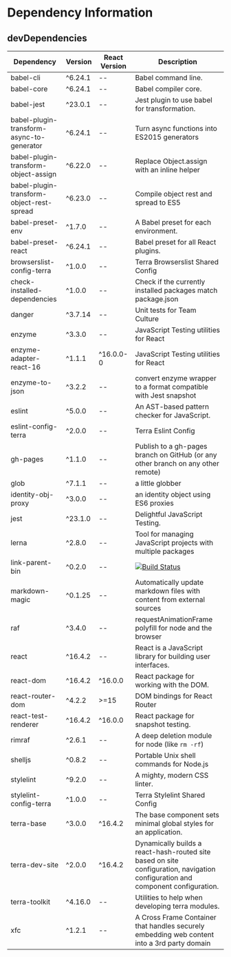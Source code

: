# Dependency Information

## devDependencies
| Dependency | Version | React Version | Description |
|-|-|-|-|
| babel-cli | ^6.24.1 | -- | Babel command line. |
| babel-core | ^6.24.1 | -- | Babel compiler core. |
| babel-jest | ^23.0.1 | -- | Jest plugin to use babel for transformation. |
| babel-plugin-transform-async-to-generator | ^6.24.1 | -- | Turn async functions into ES2015 generators |
| babel-plugin-transform-object-assign | ^6.22.0 | -- | Replace Object.assign with an inline helper |
| babel-plugin-transform-object-rest-spread | ^6.23.0 | -- | Compile object rest and spread to ES5 |
| babel-preset-env | ^1.7.0 | -- | A Babel preset for each environment. |
| babel-preset-react | ^6.24.1 | -- | Babel preset for all React plugins. |
| browserslist-config-terra | ^1.0.0 | -- | Terra Browserslist Shared Config |
| check-installed-dependencies | ^1.0.0 | -- | Check if the currently installed packages match package.json |
| danger | ^3.7.14 | -- | Unit tests for Team Culture |
| enzyme | ^3.3.0 | -- | JavaScript Testing utilities for React |
| enzyme-adapter-react-16 | ^1.1.1 | ^16.0.0-0 | JavaScript Testing utilities for React |
| enzyme-to-json | ^3.2.2 | -- | convert enzyme wrapper to a format compatible with Jest snapshot |
| eslint | ^5.0.0 | -- | An AST-based pattern checker for JavaScript. |
| eslint-config-terra | ^2.0.0 | -- | Terra Eslint Config |
| gh-pages | ^1.1.0 | -- | Publish to a gh-pages branch on GitHub (or any other branch on any other remote) |
| glob | ^7.1.1 | -- | a little globber |
| identity-obj-proxy | ^3.0.0 | -- | an identity object using ES6 proxies |
| jest | ^23.1.0 | -- | Delightful JavaScript Testing. |
| lerna | ^2.8.0 | -- | Tool for managing JavaScript projects with multiple packages |
| link-parent-bin | ^0.2.0 | -- | [![Build Status](https://travis-ci.org/nicojs/node-link-parent-bin.svg?branch=master)](https://travis-ci.org/nicojs/node-link-parent-bin) |
| markdown-magic | ^0.1.25 | -- | Automatically update markdown files with content from external sources |
| raf | ^3.4.0 | -- | requestAnimationFrame polyfill for node and the browser |
| react | ^16.4.2 | -- | React is a JavaScript library for building user interfaces. |
| react-dom | ^16.4.2 | ^16.0.0 | React package for working with the DOM. |
| react-router-dom | ^4.2.2 | >=15 | DOM bindings for React Router |
| react-test-renderer | ^16.4.2 | ^16.0.0 | React package for snapshot testing. |
| rimraf | ^2.6.1 | -- | A deep deletion module for node (like `rm -rf`) |
| shelljs | ^0.8.2 | -- | Portable Unix shell commands for Node.js |
| stylelint | ^9.2.0 | -- | A mighty, modern CSS linter. |
| stylelint-config-terra | ^1.0.0 | -- | Terra Stylelint Shared Config |
| terra-base | ^3.0.0 | ^16.4.2 | The base component sets minimal global styles for an application. |
| terra-dev-site | ^2.0.0 | ^16.4.2 | Dynamically builds a react-hash-routed site based on site configuration, navigation configuration and component configuration. |
| terra-toolkit | ^4.16.0 | -- | Utilities to help when developing terra modules. |
| xfc | ^1.2.1 | -- | A Cross Frame Container that handles securely embedding web content into a 3rd party domain |
